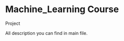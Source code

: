 Machine_Learning Course
=======================

Project

All description you can find in main file.

